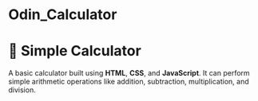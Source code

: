 # Odin_Calculator

# 🧮 Simple Calculator

A basic calculator built using **HTML**, **CSS**, and **JavaScript**. It can perform simple arithmetic operations like addition, subtraction, multiplication, and division.


